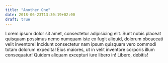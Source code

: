 ```yaml
---
title: "Another One"
date: 2018-06-23T13:30:19+02:00
draft: true
---
```


Lorem ipsum dolor sit amet, consectetur adipisicing elit. Sunt nobis placeat quisquam possimus nemo numquam iste ex fugit aliquid, dolorum obcaecati velit inventore! Incidunt consectetur nam ipsum quisquam vero commodi totam dolorum expedita! Eius maiores, ut in velit inventore corporis illum consequatur! Quidem aliquam excepturi iure libero in! Libero, debitis!
